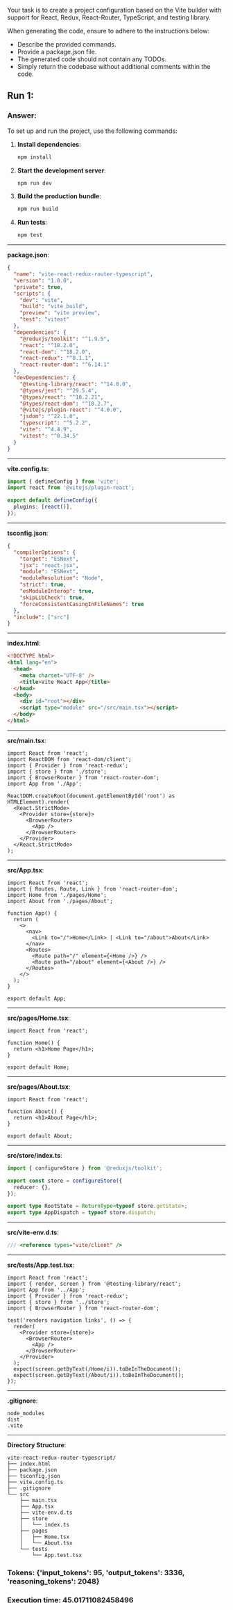 Your task is to create a project configuration based on the Vite builder with support for React, Redux, React-Router, TypeScript, and testing library.

When generating the code, ensure to adhere to the instructions below:
- Describe the provided commands.
- Provide a package.json file.
- The generated code should not contain any TODOs.
- Simply return the codebase without additional comments within the code.

## Run 1:
### Answer:
To set up and run the project, use the following commands:

1. **Install dependencies**:

   ```bash
   npm install
   ```

2. **Start the development server**:

   ```bash
   npm run dev
   ```

3. **Build the production bundle**:

   ```bash
   npm run build
   ```

4. **Run tests**:

   ```bash
   npm test
   ```

---

**package.json**:

```json
{
  "name": "vite-react-redux-router-typescript",
  "version": "1.0.0",
  "private": true,
  "scripts": {
    "dev": "vite",
    "build": "vite build",
    "preview": "vite preview",
    "test": "vitest"
  },
  "dependencies": {
    "@reduxjs/toolkit": "^1.9.5",
    "react": "^18.2.0",
    "react-dom": "^18.2.0",
    "react-redux": "^8.1.1",
    "react-router-dom": "^6.14.1"
  },
  "devDependencies": {
    "@testing-library/react": "^14.0.0",
    "@types/jest": "^29.5.4",
    "@types/react": "^18.2.21",
    "@types/react-dom": "^18.2.7",
    "@vitejs/plugin-react": "^4.0.0",
    "jsdom": "^22.1.0",
    "typescript": "^5.2.2",
    "vite": "^4.4.9",
    "vitest": "^0.34.5"
  }
}
```

---

**vite.config.ts**:

```typescript
import { defineConfig } from 'vite';
import react from '@vitejs/plugin-react';

export default defineConfig({
  plugins: [react()],
});
```

---

**tsconfig.json**:

```json
{
  "compilerOptions": {
    "target": "ESNext",
    "jsx": "react-jsx",
    "module": "ESNext",
    "moduleResolution": "Node",
    "strict": true,
    "esModuleInterop": true,
    "skipLibCheck": true,
    "forceConsistentCasingInFileNames": true
  },
  "include": ["src"]
}
```

---

**index.html**:

```html
<!DOCTYPE html>
<html lang="en">
  <head>
    <meta charset="UTF-8" />
    <title>Vite React App</title>
  </head>
  <body>
    <div id="root"></div>
    <script type="module" src="/src/main.tsx"></script>
  </body>
</html>
```

---

**src/main.tsx**:

```tsx
import React from 'react';
import ReactDOM from 'react-dom/client';
import { Provider } from 'react-redux';
import { store } from './store';
import { BrowserRouter } from 'react-router-dom';
import App from './App';

ReactDOM.createRoot(document.getElementById('root') as HTMLElement).render(
  <React.StrictMode>
    <Provider store={store}>
      <BrowserRouter>
        <App />
      </BrowserRouter>
    </Provider>
  </React.StrictMode>
);
```

---

**src/App.tsx**:

```tsx
import React from 'react';
import { Routes, Route, Link } from 'react-router-dom';
import Home from './pages/Home';
import About from './pages/About';

function App() {
  return (
    <>
      <nav>
        <Link to="/">Home</Link> | <Link to="/about">About</Link>
      </nav>
      <Routes>
        <Route path="/" element={<Home />} />
        <Route path="/about" element={<About />} />
      </Routes>
    </>
  );
}

export default App;
```

---

**src/pages/Home.tsx**:

```tsx
import React from 'react';

function Home() {
  return <h1>Home Page</h1>;
}

export default Home;
```

---

**src/pages/About.tsx**:

```tsx
import React from 'react';

function About() {
  return <h1>About Page</h1>;
}

export default About;
```

---

**src/store/index.ts**:

```typescript
import { configureStore } from '@reduxjs/toolkit';

export const store = configureStore({
  reducer: {},
});

export type RootState = ReturnType<typeof store.getState>;
export type AppDispatch = typeof store.dispatch;
```

---

**src/vite-env.d.ts**:

```typescript
/// <reference types="vite/client" />
```

---

**src/tests/App.test.tsx**:

```tsx
import React from 'react';
import { render, screen } from '@testing-library/react';
import App from '../App';
import { Provider } from 'react-redux';
import { store } from '../store';
import { BrowserRouter } from 'react-router-dom';

test('renders navigation links', () => {
  render(
    <Provider store={store}>
      <BrowserRouter>
        <App />
      </BrowserRouter>
    </Provider>
  );
  expect(screen.getByText(/Home/i)).toBeInTheDocument();
  expect(screen.getByText(/About/i)).toBeInTheDocument();
});
```

---

**.gitignore**:

```
node_modules
dist
.vite
```

---

**Directory Structure**:

```
vite-react-redux-router-typescript/
├── index.html
├── package.json
├── tsconfig.json
├── vite.config.ts
├── .gitignore
└── src
    ├── main.tsx
    ├── App.tsx
    ├── vite-env.d.ts
    ├── store
    │   └── index.ts
    ├── pages
    │   ├── Home.tsx
    │   └── About.tsx
    └── tests
        └── App.test.tsx
```

### Tokens: {'input_tokens': 95, 'output_tokens': 3336, 'reasoning_tokens': 2048}
### Execution time: 45.01711082458496
